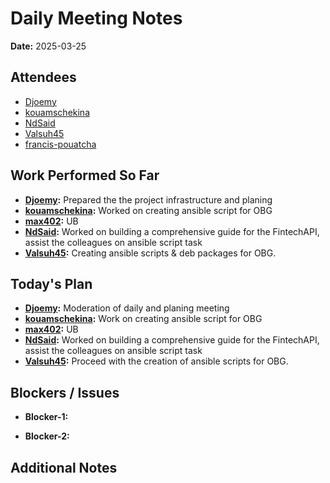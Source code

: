# 
# # 
# Daily Meeting Notes

**Date:** 2025-03-25

## Attendees
- [Djoemy](https://github.com/Djoemy)
- [kouamschekina](https://github.com/kouamschekina)
- [NdSaid](https://github.com/NdSaid)
- [Valsuh45](https://github.com/Valsuh45)
- [francis-pouatcha](https://github.com/francis-pouatcha)

## Work Performed So Far
- **[Djoemy](https://github.com/Djoemy):**   Prepared the the project infrastructure and planing
- **[kouamschekina](https://github.com/kouamschekina):** Worked on creating ansible script for OBG
- **[max402](https://github.com/max402):** UB
- **[NdSaid](https://github.com/NdSaid):** Worked on building a comprehensive guide for the FintechAPI, assist the colleagues on ansible script task
- **[Valsuh45](https://github.com/Valsuh45):** Creating ansible scripts & deb packages for OBG.

## Today's Plan
- **[Djoemy](https://github.com/Djoemy):** Moderation of daily and planing meeting
- **[kouamschekina](https://github.com/kouamschekina):** Work on creating ansible script for OBG
- **[max402](https://github.com/max402):** UB
- **[NdSaid](https://github.com/NdSaid):** Worked on building a comprehensive guide for the FintechAPI, assist the colleagues on ansible script task
- **[Valsuh45](https://github.com/Valsuh45):** Proceed with the creation of ansible scripts for OBG.

## Blockers / Issues
- **Blocker-1:** 

- **Blocker-2:** 

## Additional Notes
